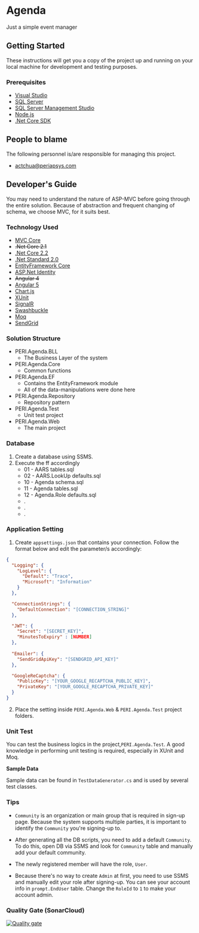 # Agenda

Just a simple event manager

## Getting Started

These instructions will get you a copy of the project up and running on your local machine for development and testing purposes.

### Prerequisites

- [Visual Studio](https://www.visualstudio.com/)
- [SQL Server](https://www.microsoft.com/en-us/sql-server/sql-server-2016)
- [SQL Server Management Studio](https://msdn.microsoft.com/en-us/library/mt238290.aspx)
- [Node.js](https://nodejs.org)
- [.Net Core SDK](https://dotnet.microsoft.com/download)

## People to blame

The following personnel is/are responsible for managing this project.

- [actchua@periapsys.com](mailto:actchua@periapsys.com)

## Developer's Guide

You may need to understand the nature of ASP-MVC before going through the entire solution. Because of abstraction and frequent changing of schema, we choose MVC, for it suits best.

### Technology Used

- [MVC Core](https://docs.microsoft.com/en-us/aspnet/core/tutorials/first-mvc-app/?view=aspnetcore-2.1)
- ~~.Net Core 2.1~~
- [.Net Core 2.2](https://www.microsoft.com/net/download/windows)
- [.Net Standard 2.0](#)
- [EntityFramework Core](https://docs.microsoft.com/en-us/ef/core/)
- [ASP.Net Identity](https://www.asp.net/identity)
- ~~Angular 4~~
- [Angular 5](https://angular.io)
- [Chart.js](https://www.chartjs.org/)
- [XUnit](https://xunit.github.io)
- [SignalR](https://www.asp.net/signalr)
- [Swashbuckle](https://github.com/domaindrivendev/Swashbuckle)
- [Moq](https://github.com/Moq/moq4/wiki/Quickstart)
- [SendGrid](https://sendgrid.com)

### Solution Structure

- PERI.Agenda.BLL
	- The Business Layer of the system
- PERI.Agenda.Core
	- Common functions
- PERI.Agenda.EF
	- Contains the EntityFramework module
	- All of the data-manipulations were done here
- PERI.Agenda.Repository
    - Repository pattern
- PERI.Agenda.Test
    - Unit test project
- PERI.Agenda.Web
	- The main project

### Database

1. Create a database using SSMS.
2. Execute the ff accordingly
   - 01 - AARS tables.sql
   - 02 - AARS.LookUp defaults.sql
   - 10 - Agenda schema.sql
   - 11 - Agenda tables.sql
   - 12 - Agenda.Role defaults.sql
   - .
   - .
   - .

### Application Setting

1. Create ```appsettings.json``` that contains your connection. Follow the format below and edit the parameter/s accordingly:

```json
{
  "Logging": {
    "LogLevel": {
      "Default": "Trace",
      "Microsoft": "Information"
    }
  },

  "ConnectionStrings": {
    "DefaultConnection": "[CONNECTION_STRING]"
  },

  "JWT": {
    "Secret": "[SECRET_KEY]",
	"MinutesToExpiry" : [NUMBER]
  },
  
  "Emailer": {
    "SendGridApiKey": "[SENDGRID_API_KEY]"
  },

  "GoogleReCaptcha": {
    "PublicKey": "[YOUR_GOOGLE_RECAPTCHA_PUBLIC_KEY]",
    "PrivateKey": "[YOUR_GOOGLE_RECAPTCHA_PRIVATE_KEY]"
  }
}

```

2. Place the setting inside ```PERI.Agenda.Web``` & ```PERI.Agenda.Test``` project folders.

### Unit Test

You can test the business logics in the project,```PERI.Agenda.Test```. A good knowledge in performing unit testing is required, especially in XUnit and Moq.

**Sample Data**

Sample data can be found in ```TestDataGenerator.cs``` and is used by several test classes.

### Tips

- ```Community``` is an organization or main group that is required in sign-up page. Because the system supports multiple parties, it is important to identify the ```Community``` you're signing-up to.

- After generating all the DB scripts, you need to add a default ```Community```. To do this, open DB via SSMS and look for ```Community``` table and manually add your default community.

- The newly registered member will have the role, ```User```.

- Because there's no way to create ```Admin``` at first, you need to use SSMS and manually edit your role after signing-up. You can see your account info in ```prompt.EndUser``` table. Change the ```RoleId``` to ```1``` to make your account admin.

### Quality Gate (SonarCloud)

[![Quality gate](https://sonarcloud.io/api/project_badges/quality_gate?project=reignydeyz_PERI.Agenda)](https://sonarcloud.io/dashboard?id=reignydeyz_PERI.Agenda)

